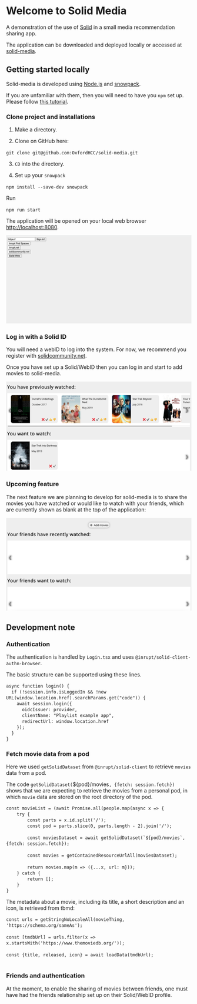 # Welcome to Solid Media

A demonstration of the use of [Solid](https://solidproject.org/) in a small media recommendation sharing app.


The application can be downloaded and deployed locally or accessed at [solid-media](https://oxfordhcc.github.io/solid-media/).

## Getting started locally


Solid-media is developed using [Node.js](https://nodejs.org/en/) and [snowpack](https://www.snowpack.dev/tutorials/getting-started). 

If you are unfamiliar with them, then you will need to have you `npm` set up. Please follow [this tutorial](https://docs.npmjs.com/getting-started).


### Clone project and installations

1. Make a directory.

2. Clone on GitHub here:

`git clone git@github.com:OxfordHCC/solid-media.git`

3. `CD` into the directory.

4. Set up your `snowpack`

`npm install --save-dev snowpack`

Run

`npm run start`

The application will be opened on your local web browser [http://localhost:8080](http://localhost:8080).

![login page](/img/login.png)

### Log in with a Solid ID

You will need a webID to log into the system. For now, we recommend you register with [solidcommunity.net](https://solidcommunity.net).

Once you have set up a Solid/WebID then you can log in and start to add movies to solid-media.

![my moviews page](/img/my-movies.png)


### Upcoming feature

The next feature we are planning to develop for solid-media is to share the movies you have watched or would like to watch with your friends, which are currently shown as blank at the top of the application:

![friends page](/img/future.png)


## Development note

### Authentication

The authentication is handled by `Login.tsx` and uses `@inrupt/solid-client-authn-browser`.

The basic structure can be supported using these lines. 
```
async function login() {
  if (!session.info.isLoggedIn && !new URL(window.location.href).searchParams.get("code")) {
    await session.login({
      oidcIssuer: provider,
      clientName: "Playlist example app",
      redirectUrl: window.location.href
    });
  }
} 
```

### Fetch movie data from a pod

Here we used `getSolidDataset` from `@inrupt/solid-client` to retrieve `movies` data from a pod. 

The code `getSolidDataset(`${pod}/movies`, {fetch: session.fetch})` shows that we are expecting to retrieve the movies from a personal pod, in which `movie` data are stored on the root directory of the pod. 

```
const movieList = (await Promise.all(people.map(async x => {
	try {
		const parts = x.id.split('/');
		const pod = parts.slice(0, parts.length - 2).join('/');
		
		const moviesDataset = await getSolidDataset(`${pod}/movies`, {fetch: session.fetch});
		
		const movies = getContainedResourceUrlAll(moviesDataset);
		
		return movies.map(m => ({...x, url: m}));
	} catch {
		return [];
	}
}

```

The metadata about a movie, including its title, a short description and an icon, is retrieved from tbmd:

```
const urls = getStringNoLocaleAll(movieThing, 'https://schema.org/sameAs');
						
const [tmdbUrl] = urls.filter(x => x.startsWith('https://www.themoviedb.org/'));

const {title, released, icon} = await loadData(tmdbUrl);
						
```

### Friends and authentication

At the moment, to enable the sharing of movies between friends, one must have had the friends relationship set up on their Solid/WebID profile.

